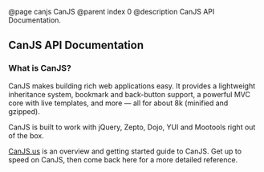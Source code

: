 @page canjs CanJS
@parent index 0
@description CanJS API Documentation.

## CanJS API Documentation

### What is CanJS?

CanJS makes building rich web applications easy. It provides a lightweight inheritance system,
bookmark and back-button support, a powerful MVC core with live templates, and more &mdash;
all for about 8k (minified and gzipped).


CanJS is built to work with jQuery, Zepto, Dojo, YUI and Mootools right out of the box.

[CanJS.us](http://canjs.us/) is an overview and getting started guide to CanJS. Get up to
speed on CanJS, then come back here for a more detailed reference.
